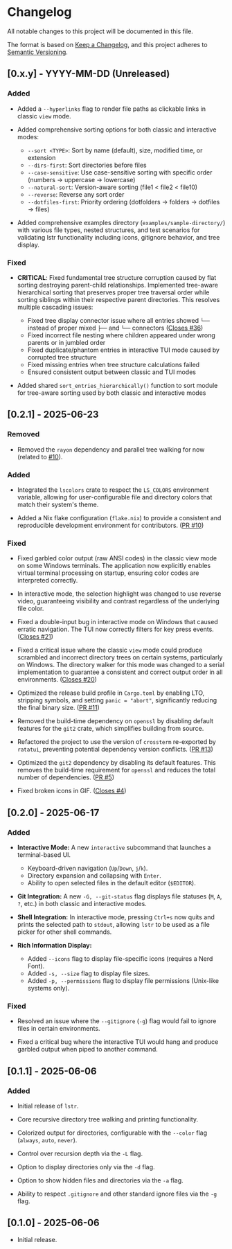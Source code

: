 # Changelog

All notable changes to this project will be documented in this file.

The format is based on [Keep a Changelog](https://keepachangelog.com/en/1.0.0/),
and this project adheres to [Semantic Versioning](https://semver.org/spec/v2.0.0.html).

## [0.x.y] - YYYY-MM-DD (Unreleased)

### Added

- Added a `--hyperlinks` flag to render file paths as clickable links in classic `view` mode.

- Added comprehensive sorting options for both classic and interactive modes:
  - `--sort <TYPE>`: Sort by name (default), size, modified time, or extension
  - `--dirs-first`: Sort directories before files
  - `--case-sensitive`: Use case-sensitive sorting with specific order (numbers → uppercase → lowercase)
  - `--natural-sort`: Version-aware sorting (file1 < file2 < file10)
  - `--reverse`: Reverse any sort order
  - `--dotfiles-first`: Priority ordering (dotfolders → folders → dotfiles → files)

- Added comprehensive examples directory (`examples/sample-directory/`) with various file types, nested structures, and test scenarios for validating lstr functionality including icons, gitignore behavior, and tree display.

### Fixed

- **CRITICAL**: Fixed fundamental tree structure corruption caused by flat sorting destroying parent-child relationships. Implemented tree-aware hierarchical sorting that preserves proper tree traversal order while sorting siblings within their respective parent directories. This resolves multiple cascading issues:
  - Fixed tree display connector issue where all entries showed `└──` instead of proper mixed `├──` and `└──` connectors ([Closes #36](https://github.com/bgreenwell/lstr/issues/36))
  - Fixed incorrect file nesting where children appeared under wrong parents or in jumbled order
  - Fixed duplicate/phantom entries in interactive TUI mode caused by corrupted tree structure
  - Fixed missing entries when tree structure calculations failed
  - Ensured consistent output between classic and TUI modes
  
- Added shared `sort_entries_hierarchically()` function to sort module for tree-aware sorting used by both classic and interactive modes

## [0.2.1] - 2025-06-23

### Removed 

- Removed the `rayon` dependency and parallel tree walking for now (related to [#10](https://github.com/bgreenwell/lstr/issues/20)).

### Added

- Integrated the `lscolors` crate to respect the `LS_COLORS` environment variable, allowing for user-configurable file and directory colors that match their system's theme.

- Added a Nix flake configuration (`flake.nix`) to provide a consistent and reproducible development environment for contributors. ([PR #10](https://github.com/bgreenwell/lstr/pull/10))

### Fixed

- Fixed garbled color output (raw ANSI codes) in the classic view mode on some Windows terminals. The application now explicitly enables virtual terminal processing on startup, ensuring color codes are interpreted correctly.

- In interactive mode, the selection highlight was changed to use reverse video, guaranteeing visibility and contrast regardless of the underlying file color.

- Fixed a double-input bug in interactive mode on Windows that caused erratic navigation. The TUI now correctly filters for key press events. ([Closes #21](https://github.com/bgreenwell/lstr/issues/21))

- Fixed a critical issue where the classic `view` mode could produce scrambled and incorrect directory trees on certain systems, particularly on Windows. The directory walker for this mode was changed to a serial implementation to guarantee a consistent and correct output order in all environments. ([Closes #20](https://github.com/bgreenwell/lstr/issues/20))

- Optimized the release build profile in `Cargo.toml` by enabling LTO, stripping symbols, and setting `panic = "abort"`, significantly reducing the final binary size. ([PR #11](https://github.com/bgreenwell/lstr/pull/11))

- Removed the build-time dependency on `openssl` by disabling default features for the `git2` crate, which simplifies building from source.

- Refactored the project to use the version of `crossterm` re-exported by `ratatui`, preventing potential dependency version conflicts. ([PR #13](https://github.com/bgreenwell/lstr/pull/13))

- Optimized the `git2` dependency by disabling its default features. This removes the build-time requirement for `openssl` and reduces the total number of dependencies. ([PR #5](https://github.com/bgreenwell/lstr/pull/5))

- Fixed broken icons in GIF. ([Closes #4](https://github.com/bgreenwell/lstr/issues/4))

## [0.2.0] - 2025-06-17

### Added

-   **Interactive Mode:** A new `interactive` subcommand that launches a terminal-based UI.
    -   Keyboard-driven navigation (`Up`/`Down`, `j`/`k`).
    -   Directory expansion and collapsing with `Enter`.
    -   Ability to open selected files in the default editor (`$EDITOR`).

-   **Git Integration:** A new `-G, --git-status` flag displays file statuses (`M`, `A`, `?`, etc.) in both classic and interactive modes.

-   **Shell Integration:** In interactive mode, pressing `Ctrl+s` now quits and prints the selected path to `stdout`, allowing `lstr` to be used as a file picker for other shell commands.

-   **Rich Information Display:**
    -   Added `--icons` flag to display file-specific icons (requires a Nerd Font).
    -   Added `-s, --size` flag to display file sizes.
    -   Added `-p, --permissions` flag to display file permissions (Unix-like systems only).

### Fixed

-   Resolved an issue where the `--gitignore` (`-g`) flag would fail to ignore files in certain environments.

-   Fixed a critical bug where the interactive TUI would hang and produce garbled output when piped to another command.

## [0.1.1] - 2025-06-06

### Added

- Initial release of `lstr`.

- Core recursive directory tree walking and printing functionality.

- Colorized output for directories, configurable with the `--color` flag (`always`, `auto`, `never`).

- Control over recursion depth via the `-L` flag.

- Option to display directories only via the `-d` flag.

- Option to show hidden files and directories via the `-a` flag.

- Ability to respect `.gitignore` and other standard ignore files via the `-g` flag.

## [0.1.0] - 2025-06-06

- Initial release.
